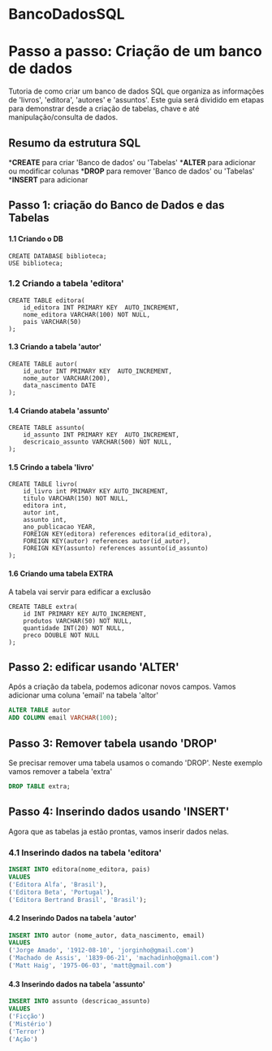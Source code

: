 # BancoDadosSQL

# Passo a passo: Criação de um banco de dados
Tutoria de como criar um banco de dados SQL que organiza as informações de 'livros', 'editora', 'autores' e 'assuntos'.
Este guia será dividido em etapas para demonstrar desde a criação de tabelas, chave e até manipulação/consulta de dados.
## Resumo da estrutura SQL
*__CREATE__ para criar 'Banco de dados' ou 'Tabelas'
*__ALTER__ para adicionar ou modificar colunas
*__DROP__ para remover 'Banco de dados' ou 'Tabelas'
*__INSERT__ para adicionar

## Passo 1: criação do Banco de Dados e das Tabelas
#### 1.1 Criando o DB

```
CREATE DATABASE biblioteca;
USE biblioteca;
```

### 1.2 Criando a tabela 'editora'
```
CREATE TABLE editora(
    id_editora INT PRIMARY KEY  AUTO_INCREMENT,
    nome_editora VARCHAR(100) NOT NULL,
    pais VARCHAR(50)
);
```

#### 1.3 Criando a tabela 'autor'
```
CREATE TABLE autor(
    id_autor INT PRIMARY KEY  AUTO_INCREMENT,
    nome_autor VARCHAR(200),
    data_nascimento DATE
);
```

#### 1.4 Criando atabela 'assunto'
```
CREATE TABLE assunto(
    id_assunto INT PRIMARY KEY  AUTO_INCREMENT,
    descricaio_assunto VARCHAR(500) NOT NULL,
);
```

#### 1.5 Crindo a tabela 'livro'
```
CREATE TABLE livro(
    id_livro int PRIMARY KEY AUTO_INCREMENT,
    titulo VARCHAR(150) NOT NULL,
    editora int,
    autor int,
    assunto int,
    ano_publicacao YEAR,
    FOREIGN KEY(editora) references editora(id_editora),
	FOREIGN KEY(autor) references autor(id_autor),
	FOREIGN KEY(assunto) references assunto(id_assunto)
);
```

#### 1.6 Criando uma tabela EXTRA
A tabela vai servir para edificar a exclusão

```
CREATE TABLE extra(
    id INT PRIMARY KEY AUTO_INCREMENT,
    produtos VARCHAR(50) NOT NULL,
    quantidade INT(20) NOT NULL,
    preco DOUBLE NOT NULL
);
```

## Passo 2: edificar usando 'ALTER'
Após a criação da tabela, podemos adiconar novos campos. Vamos adicionar uma coluna 'email' na tabela 'altor'

```SQL
ALTER TABLE autor
ADD COLUMN email VARCHAR(100);
```

## Passo 3: Remover tabela usando 'DROP'
Se precisar remover uma tabela usamos o comando 'DROP'.
Neste exemplo vamos remover a tabela 'extra'

```SQL
DROP TABLE extra;
```

## Passo 4: Inserindo dados usando 'INSERT'
Agora que as tabelas ja estão prontas, vamos inserir dados nelas.

### 4.1 Inserindo dados na tabela 'editora'
```SQL
INSERT INTO editora(nome_editora, pais)
VALUES
('Editora Alfa', 'Brasil'),
('Editora Beta', 'Portugal'),
('Editora Bertrand Brasil', 'Brasil');
```

#### 4.2 Inserindo Dados na tabela 'autor'
```SQL
INSERT INTO autor (nome_autor, data_nascimento, email)
VALUES
('Jorge Amado', '1912-08-10', 'jorginho@gmail.com')
('Machado de Assis', '1839-06-21', 'machadinho@gmail.com')
('Matt Haig', '1975-06-03', 'matt@gmail.com')
```

#### 4.3 Inserindo dados na tabela 'assunto'
```SQL
INSERT INTO assunto (descricao_assunto)
VALUES
('Ficção')
('Mistério')
('Terror')
('Ação')

```




